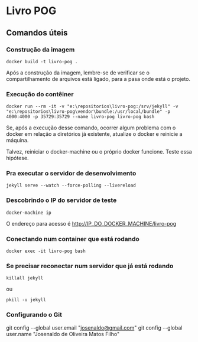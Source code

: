 # Livro POG

## Comandos úteis

### Construção da imagem

```shell
docker build -t livro-pog .
```

Após a construção da imagem, lembre-se de verificar se o compartilhamento de arquivos está ligado, para a pasa onde está o projeto.

### Execução do contêiner

```shell
docker run --rm -it -v "e:\repositorios\livro-pog:/srv/jekyll" -v "e:\repositorios\livro-pog\vendor\bundle:/usr/local/bundle" -p 4000:4000 -p 35729:35729 --name livro-pog livro-pog bash
```

Se, após a execução desse comando, ocorrer algum problema com o docker em relação a diretórios já existente, atualize o docker e reinicie a máquina.

Talvez, reiniciar o docker-machine ou o próprio docker funcione. Teste essa hipótese.

### Pra executar o servidor de desenvolvimento

```shell
jekyll serve --watch --force-polling --livereload
```

### Descobrindo o IP do servidor de teste

```shell
docker-machine ip
```

O endereço para acesso é [http://IP_DO_DOCKER_MACHINE/livro-pog]([http://IP_DO_DOCKER_MACHINE/livro-pog])

### Conectando num container que está rodando

```shell
docker exec -it livro-pog bash
```

### Se precisar reconectar num servidor que já está rodando

```shell
killall jekyll
```

ou

```shell
pkill -u jekyll
```

### Configurando o Git

git config --global user.email "josenaldo@gmail.com"
git config --global user.name "Josenaldo de Oliveira Matos Filho"